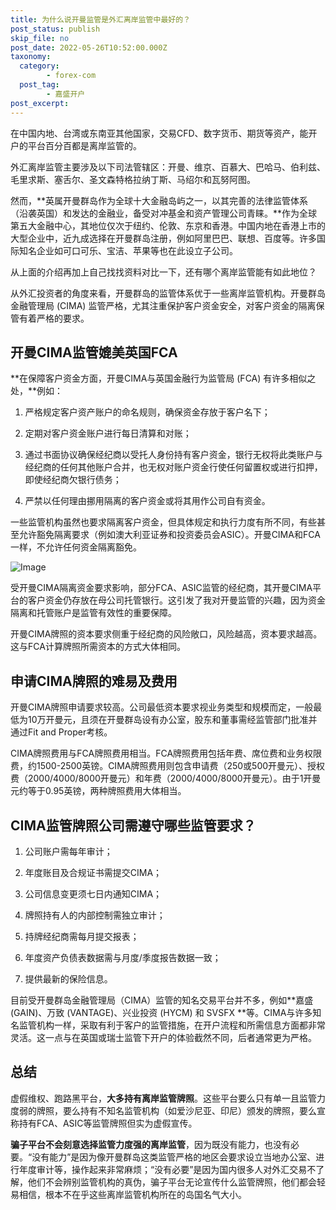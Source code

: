 ```yaml
---
title: 为什么说开曼监管是外汇离岸监管中最好的？
post_status: publish
skip_file: no
post_date: 2022-05-26T10:52:00.000Z
taxonomy:
  category:
        - forex-com
  post_tag:
        - 嘉盛开户
post_excerpt: 
---
```

在中国内地、台湾或东南亚其他国家，交易CFD、数字货币、期货等资产，能开户的平台百分百都是离岸监管的。

外汇离岸监管主要涉及以下司法管辖区：开曼、维京、百慕大、巴哈马、伯利兹、毛里求斯、塞舌尔、圣文森特格拉纳丁斯、马绍尔和瓦努阿图。

然而，**英属开曼群岛作为全球十大金融岛屿之一，以其完善的法律监管体系（沿袭英国）和发达的金融业，备受对冲基金和资产管理公司青睐。**作为全球第五大金融中心，其地位仅次于纽约、伦敦、东京和香港。中国内地在香港上市的大型企业中，近九成选择在开曼群岛注册，例如阿里巴巴、联想、百度等。许多国际知名企业如可口可乐、宝洁、苹果等也在此设立子公司。

从上面的介绍再加上自己找找资料对比一下，还有哪个离岸监管能有如此地位？

从外汇投资者的角度来看，开曼群岛的监管体系优于一些离岸监管机构。开曼群岛金融管理局 (CIMA) 监管严格，尤其注重保护客户资金安全，对客户资金的隔离保管有着严格的要求。

## 开曼CIMA监管媲美英国FCA

**在保障客户资金方面，开曼CIMA与英国金融行为监管局 (FCA) 有许多相似之处，**例如：

1. 严格规定客户资产账户的命名规则，确保资金存放于客户名下；

1. 定期对客户资金账户进行每日清算和对账；

1. 通过书面协议确保经纪商以受托人身份持有客户资金，银行无权将此类账户与经纪商的任何其他账户合并，也无权对账户资金行使任何留置权或进行扣押，即使经纪商欠银行债务；

1. 严禁以任何理由挪用隔离的客户资金或将其用作公司自有资金。

一些监管机构虽然也要求隔离客户资金，但具体规定和执行力度有所不同，有些甚至允许豁免隔离要求（例如澳大利亚证券和投资委员会ASIC）。开曼CIMA和FCA一样，不允许任何资金隔离豁免。

![Image](https://prod-files-secure.s3.us-west-2.amazonaws.com/39ed1227-6d7d-4570-be36-9ccd4a2c4241/bd849744-3fcb-4a37-8312-357962c8f065/image.png?X-Amz-Algorithm=AWS4-HMAC-SHA256&X-Amz-Content-Sha256=UNSIGNED-PAYLOAD&X-Amz-Credential=ASIAZI2LB466SMO3YK7X%2F20250901%2Fus-west-2%2Fs3%2Faws4_request&X-Amz-Date=20250901T101349Z&X-Amz-Expires=3600&X-Amz-Security-Token=IQoJb3JpZ2luX2VjEKr%2F%2F%2F%2F%2F%2F%2F%2F%2F%2FwEaCXVzLXdlc3QtMiJIMEYCIQCnYgX%2FM9chQkowAGHptZs4ENNWvaqVED5oC1LMarM2zgIhAP9RDyjb2fzEP8cIe%2BWZkNfCgs05YlDLkqdmamENl49FKv8DCBMQABoMNjM3NDIzMTgzODA1IgzXaTKyjFBzzU8hxqEq3AN9ip2TuG1drktQ6quXrLKq2SElZqUuKnzkRyl71pGZ1IMNSc4R%2BgdUCVoIRD%2BF6jL%2FEm%2FurAbEUtxdYJ8S5h9a6mdirukSf%2BS14vO%2BtjZ6%2F9xGDHOuTypX1qAm%2FCm4khgd6KNHskQBOeYdWPkjXabXAYoW9MFyt%2B1pfmzJ3lydC5gnBE83hN43b%2F7Wnt6aVNqmtvwbRXVNLGM1D%2F%2F3pjSxTqtwd4EMy4sMqRiZx%2B6qH4tvXTGtxLMdFIXnMhpALeomaml64gwpJixRnLp6%2BTesZzaPTKd7BGa7ULk4FjPcb6b1OiYxDY4ci2uDmd7lH2KvTiXZOSCXYAMRKRgtoBZ1MHHmfTJhLWztzfmH1lpPbTf5X2hQcFldgC0nxdrtVQPtcOg43x4f38XPMl7MMe5OXP7ED0dnWZrfaJ3jaedM4lZ28ZUr0KPondlKMuPsqCuiXnJ1zG8PBPutdnM2r7FXExAN%2FFsVXvc6kVAPtR5hjGuiPCkQ5%2BWOy9zjFv7H8gD4smnmFwpTdVyT44cKfTlv3ugwiwR5Xdoto6hcBQnHFRs5x6lHbFRT5426iM3xrouB8IswvjIA%2B%2FASCbpU7QyjQEQhz58Vgq3vhpQ9glg%2BeFu7BjpTCPSwRhTgGzC12tXFBjqkAYeHqWz7iGi7vdwkKk4vrT9T%2BqlfPm9WggmQmOb0BkDFX7AMTdvUmLQrsb2z8dFRNIImeM2ljW%2B0jc%2FWrOyDJ0y2XBitQZRbiZHtuqOk%2FX0xwd2Hw49zww6AkfDlOzWM0L3csTiAHcoS43iRoGs0qeN%2BHuSKipxEUf2LJQVaCYABvwd9tUvLBCnWiQv110aQQWS2lRMlvD2TQ07byx5pouEZiPl%2B&X-Amz-Signature=1cbfd2c864f260949334939949dc85d8f8693c21385d815083a2c5da0a90c207&X-Amz-SignedHeaders=host&x-amz-checksum-mode=ENABLED&x-id=GetObject)

受开曼CIMA隔离资金要求影响，部分FCA、ASIC监管的经纪商，其开曼CIMA平台的客户资金仍存放在母公司托管银行。这引发了我对开曼监管的兴趣，因为资金隔离和托管账户是监管有效性的重要保障。

开曼CIMA牌照的资本要求侧重于经纪商的风险敞口，风险越高，资本要求越高。这与FCA计算牌照所需资本的方式大体相同。

## **申请CIMA牌照的难易及费用**

开曼CIMA牌照申请要求较高。公司最低资本要求视业务类型和规模而定，一般最低为10万开曼元，且须在开曼群岛设有办公室，股东和董事需经监管部门批准并通过Fit and Proper考核。

CIMA牌照费用与FCA牌照费用相当。FCA牌照费用包括年费、席位费和业务权限费，约1500-2500英镑。CIMA牌照费用则包含申请费（250或500开曼元）、授权费（2000/4000/8000开曼元）和年费（2000/4000/8000开曼元）。由于1开曼元约等于0.95英镑，两种牌照费用大体相当。

## CIMA监管牌照公司需遵守哪些监管要求？

1. 公司账户需每年审计；

1. 年度账目及合规证书需提交CIMA；

1. 公司信息变更须七日内通知CIMA；

1. 牌照持有人的内部控制需独立审计；

1. 持牌经纪商需每月提交报表；

1. 年度资产负债表数据需与月度/季度报告数据一致；

1. 提供最新的保险信息。

目前受开曼群岛金融管理局（CIMA）监管的知名交易平台并不多，例如**嘉盛 (GAIN)、万致 (VANTAGE)、兴业投资 (HYCM) 和 SVSFX **等。CIMA与许多知名监管机构一样，采取有利于客户的监管措施，在开户流程和所需信息方面都非常灵活。这一点与在英国或瑞士监管下开户的体验截然不同，后者通常更为严格。

## 总结

虚假维权、跑路黑平台，**大多持有离岸监管牌照**。这些平台要么只有单一且监管力度弱的牌照，要么持有不知名监管机构（如爱沙尼亚、印尼）颁发的牌照，要么宣称持有FCA、ASIC等监管牌照但实为虚假宣传。

**骗子平台不会刻意选择监管力度强的离岸监管**，因为既没有能力，也没有必要。“没有能力”是因为像开曼群岛这类监管严格的地区会要求设立当地办公室、进行年度审计等，操作起来非常麻烦；“没有必要”是因为国内很多人对外汇交易不了解，他们不会辨别监管机构的真伪，骗子平台无论宣传什么监管牌照，他们都会轻易相信，根本不在乎这些离岸监管机构所在的岛国名气大小。